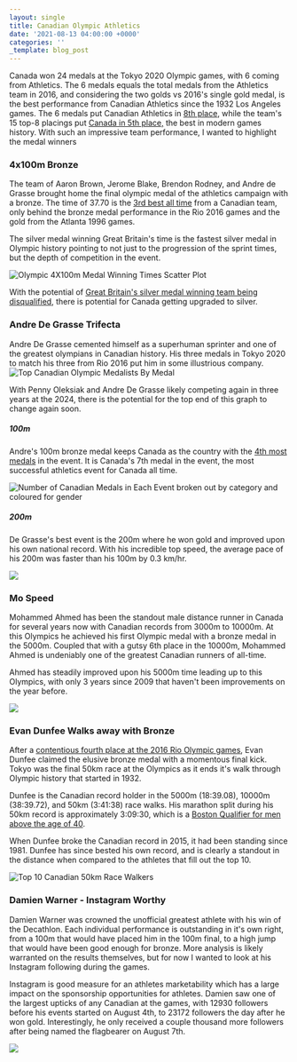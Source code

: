 ```yaml
---
layout: single
title: Canadian Olympic Athletics
date: '2021-08-13 04:00:00 +0000'
categories: ''
_template: blog_post
---
```




Canada won 24 medals at the Tokyo 2020 Olympic games, with 6 coming from Athletics. The 6 medals equals the total medals from the Athletics team in 2016, and considering the two golds vs 2016's single gold medal, is the best performance from Canadian Athletics since the 1932 Los Angeles games. The 6 medals put Canadian Athletics in [8th place](https://www.worldathletics.org/competitions/olympic-games/the-xxxii-olympic-games-athletics-7132391/medaltable), while the team's 15 top-8 placings put [Canada in 5th place,](https://www.worldathletics.org/competitions/olympic-games/the-xxxii-olympic-games-athletics-7132391/placingtable) the best in modern games history. With such an impressive team performance, I wanted to highlight the medal winners

### 4x100m Bronze

The team of Aaron Brown, Jerome Blake, Brendon Rodney, and Andre de Grasse brought home the final olympic medal of the athletics campaign with a bronze. The time of 37.70 is the [3rd best all time](https://athletics.ca/rankings-records/rankings/?y=0&season=Outdoor&area=National&age_group_id=&category=Relays&event_id=136&track_wind=No&best_by_athlete=Yes) from a Canadian team, only behind the bronze medal performance in the Rio 2016 games and the gold from the Atlanta 1996 games.

The silver medal winning Great Britain's time is the fastest silver medal in Olympic history pointing to not just to the progression of the sprint times, but the depth of competition in the event.

![Olympic 4X100m Medal Winning Times Scatter Plot](/uploads/olympic-4x100m-medal-winning-times.png "Olympic 4X100m Medal Winning Times")

With the potential of [Great Britain's silver medal winning team being disqualified](https://www.cbc.ca/sports/olympics/summer/trackandfield/chinjindu-ujah-tests-positive-4-100m-tokyo-olympics-1.6138959), there is potential for Canada getting upgraded to silver.

### Andre De Grasse Trifecta

Andre De Grasse cemented himself as a superhuman sprinter and one of the greatest olympians in Canadian history. His three medals in Tokyo 2020 to match his three from Rio 2016 put him in some illustrious company.![Top Canadian Olympic Medalists By Medal](/uploads/top-canadian-olympic-medalists.png "Top Canadian Olympic Medalists")

With Penny Oleksiak and Andre De Grasse likely competing again in three years at the 2024, there is the potential for the top end of this graph to change again soon.

##### 100m

Andre's 100m bronze medal keeps Canada as the country with the [4th most medals](https://en.wikipedia.org/wiki/100_metres_at_the_Olympics#Medals_by_country) in the event. It is Canada's 7th medal in the event, the most successful athletics event for Canada all time.

![Number of Canadian Medals in Each Event broken out by category and coloured for gender](/uploads/canadianmedalstreemap.png "Number of Canadian Medals in Each Event")

##### 200m

De Grasse's best event is the 200m where he won gold and improved upon his own national record. With his incredible top speed, the average pace of his 200m was faster than his 100m by 0.3 km/hr.

![](/uploads/speed-difference-in-de-grasse-s-races.png)

### Mo Speed

Mohammed Ahmed has been the standout male distance runner in Canada for several years now with Canadian records from 3000m to 10000m. At this Olympics he achieved his first Olympic medal with a bronze medal in the 5000m. Coupled that with a gutsy 6th place in the 10000m, Mohammed Ahmed is undeniably one of the greatest Canadian runners of all-time.

Ahmed has steadily improved upon his 5000m time leading up to this Olympics, with only 3 years since 2009 that haven't been improvements on the year before.

![](/uploads/mohammed-ahemd-s-5000m-progression.png)

### Evan Dunfee Walks away with Bronze

After a [contentious fourth place at the 2016 Rio Olympic games](https://globalnews.ca/news/2892133/rio-2016-canadas-evan-dunfee-finishes-fourth-in-50-kilometre-race-walk-after-a-collision-near-finish-line/), Evan Dunfee claimed the elusive bronze medal with a momentous final kick. Tokyo was the final 50km race at the Olympics as it ends it's walk through Olympic history that started in 1932.

Dunfee is the Canadian record holder in the 5000m (18:39.08), 10000m (38:39.72), and 50km (3:41:38) race walks. His marathon split during his 50km record is approximately 3:09:30, which is a [Boston Qualifier for men above the age of 40](https://www.baa.org/races/boston-marathon/qualify).

When Dunfee broke the Canadian record in 2015, it had been standing since 1981. Dunfee has since bested his own record, and is clearly a standout in the distance when compared to the athletes that fill out the top 10.

![](/uploads/top-10-canadian-50km-race-walkers.png "Top 10 Canadian 50km Race Walkers")

### Damien Warner - Instagram Worthy

Damien Warner was crowned the unofficial greatest athlete with his win of the Decathlon. Each individual performance is outstanding in it's own right, from a 100m that would have placed him in the 100m final, to a high jump that would have been good enough for bronze. More analysis is likely warranted on the results themselves, but for now I wanted to look at his Instagram following during the games. 

Instagram is good measure for an athletes marketability which has a large impact on the sponsorship opportunities for athletes. Damien saw one of the largest upticks of any Canadian at the games, with 12930 followers before his events started on August 4th, to 23172 followers the day after he won gold. Interestingly, he only received a couple thousand more followers after being named the flagbearer on August 7th.

![](/uploads/damien-warner-s-instagram-following-during-the-olympics.png)
